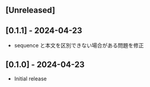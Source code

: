## [Unreleased]


## [0.1.1] - 2024-04-23

- sequence と本文を区別できない場合がある問題を修正

## [0.1.0] - 2024-04-23

- Initial release
